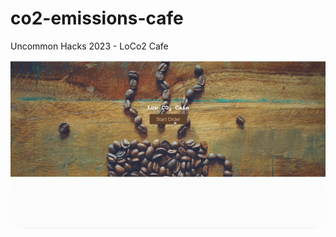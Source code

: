 # co2-emissions-cafe
Uncommon Hacks 2023 - LoCo2 Cafe

<img src="https://github.com/magabrielaa/co2-emissions-cafe/blob/main/LoCO2.gif" />
